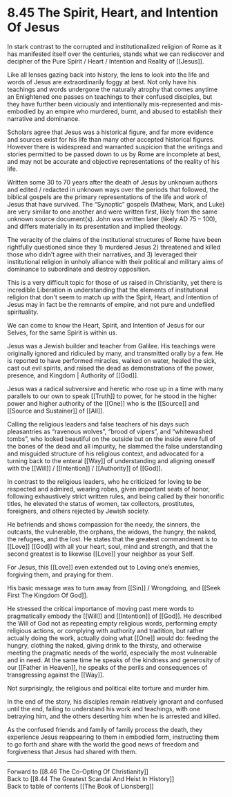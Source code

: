 # 8.45 The Spirit, Heart, and Intention Of Jesus

In stark contrast to the corrupted and institutionalized religion of Rome as it has manifested itself over the centuries, stands what we can rediscover and decipher of the Pure Spirit / Heart / Intention and Reality of [[Jesus]]. 

Like all lenses gazing back into history, the lens to look into the life and words of Jesus are extraordinarily foggy at best. Not only have his teachings and words undergone the naturally atrophy that comes anytime an Enlightened one passes on teachings to their confused disciples, but they have further been viciously and intentionally mis-represented and mis-embodied by an empire who murdered, burnt, and abused to establish their narrative and dominance.

Scholars agree that Jesus was a historical figure, and far more evidence and sources exist for his life than many other accepted historical figures. However there is widespread and warranted suspicion that the writings and stories permitted to be passed down to us by Rome are incomplete at best, and may not be accurate and objective representations of the reality of his life.

Written some 30 to 70 years after the death of Jesus by unknown authors and edited / redacted in unknown ways over the periods that followed, the biblical gospels are the primary representations of the life and work of Jesus that have survived. The “Synoptic” gospels (Mathew, Mark, and Luke) are very similar to one another and were written first, likely from the same unknown source document(s). John was written later (likely AD 75 – 100), and differs materially in its presentation and implied theology.

The veracity of the claims of the institutional structures of Rome have been rightfully questioned since they 1) murdered Jesus 2) threatened and killed those who didn’t agree with their narratives, and 3) leveraged their institutional religion in unholy alliance with their political and military aims of dominance to subordinate and destroy opposition.

This is a very difficult topic for those of us raised in Christianity, yet there is incredible Liberation in understanding that the elements of institutional religion that don't seem to match up with the Spirit, Heart, and Intention of Jesus may in fact be the remnants of empire, and not pure and undefiled spirituality. 

We can come to know the Heart, Spirit, and Intention of Jesus for our Selves, for the same Spirit is within us. 

Jesus was a Jewish builder and teacher from Galilee. His teachings were originally ignored and ridiculed by many, and transmitted orally by a few. He is reported to have performed miracles, walked on water, healed the sick, cast out evil spirits, and raised the dead as demonstrations of the power, presence, and Kingdom | Authority of [[God]].

Jesus was a radical subversive and heretic who rose up in a time with many parallels to our own to speak [[Truth]] to power, for he stood in the higher power and higher authority of the [[One]] who is the [[Source]] and [[Source and Sustainer]] of [[All]]. 

Calling the religious leaders and false teachers of his days such pleasantries as “ravenous wolves”, “brood of vipers”, and “whitewashed tombs”, who looked beautiful on the outside but on the inside were full of the bones of the dead and all impurity, he slammed the false understanding and misguided structure of his religious context, and advocated for a turning back to the enteral [[Way]] of understanding and aligning oneself with the [[Will]] / [[Intention]] / [[Authority]] of [[God]]. 

In contrast to the religious leaders, who he criticized for loving to be respected and admired, wearing robes, given important seats of honor, following exhaustively strict written rules, and being called by their honorific titles, he elevated the status of women, tax collectors, prostitutes, foreigners, and others rejected by Jewish society. 

He befriends and shows compassion for the needy, the sinners, the outcasts, the vulnerable, the orphans, the widows, the hungry, the naked, the refugees, and the lost. He states that the greatest commandment is to [[Love]] [[God]] with all your heart, soul, mind and strength, and that the second greatest is to likewise [[Love]] your neighbor as your Self. 

For Jesus, this [[Love]] even extended out to Loving one’s enemies, forgiving them, and praying for them.

His basic message was to turn away from [[Sin]] / Wrongdoing, and [[Seek First The Kingdom Of God]]. 

He stressed the critical importance of moving past mere words to pragmatically embody the [[Will]] and [[Intention]] of [[God]]. He described the Will of God not as repeating empty religious words, performing empty religious actions, or complying with authority and tradition, but rather actually doing the work, actually doing what [[One]] would do: feeding the hungry, clothing the naked, giving drink to the thirsty, and otherwise meeting the pragmatic needs of the world, especially the most vulnerable and in need. At the same time he speaks of the kindness and generosity of our [[Father in Heaven]], he speaks of the perils and consequences of transgressing against the [[Way]].

Not surprisingly, the religious and political elite torture and murder him.

In the end of the story, his disciples remain relatively ignorant and confused until the end, failing to understand his work and teachings, with one betraying him, and the others deserting him when he is arrested and killed.

As the confused friends and family of family process the death, they experience Jesus reappearing to them in embodied form, instructing them to go forth and share with the world the good news of freedom and forgiveness that Jesus had shared with them.

___

Forward to [[8.46 The Co-Opting Of Christianity]]       
Back to [[8.44 The Greatest Scandal And Heist In History]]        
Back to table of contents [[The Book of Lionsberg]]  

